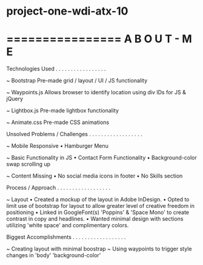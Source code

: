 # project-one-wdi-atx-10

================
A B O U T - M E
================

Technologies Used
. . . . . . . . . . . . . . . . .

  ~ Bootstrap
      Pre-made grid / layout / UI / JS functionality

  ~ Waypoints.js
      Allows browser to identify location using div IDs for JS & jQuery

  ~ Lightbox.js
      Pre-made lightbox functionality

  ~ Animate.css
      Pre-made CSS animations


Unsolved Problems / Challenges
. . . . . . . . . . . . . . . . . .

  ~ Mobile Responsive
      • Hamburger Menu

  ~ Basic Functionality in JS
      • Contact Form Functionality
      • Background-color swap scrolling up

  ~ Content Missing
      • No social media icons in footer
      • No Skills section

Process / Approach
. . . . . . . . . . . . . . . . . .

  ~ Layout
      • Created a mockup of the layout in
        Adobe InDesign.
      • Opted to limit use of bootstrap for
        layout to allow greater level of creative freedom in positioning
      • Linked in GoogleFont(s) 'Poppins' &
        'Space Mono' to create contrast in copy and headlines.
      • Wanted minimal design with sections
        utilizing 'white space' and complimentary colors.

Biggest Accomplishments
. . . . . . . . . . . . . . . . . .

  ~ Creating layout with minimal boostrap
  ~ Using waypoints to trigger style
    changes in 'body' 'background-color'
